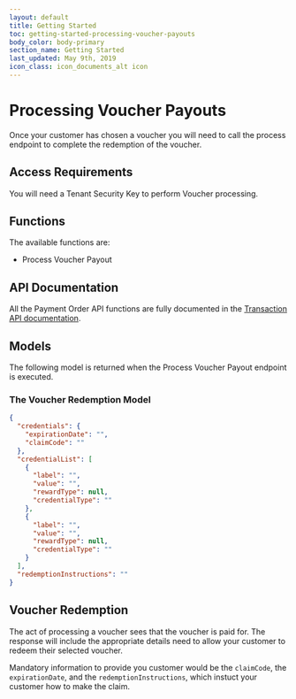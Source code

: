 ```yaml
---
layout: default
title: Getting Started
toc: getting-started-processing-voucher-payouts
body_color: body-primary
section_name: Getting Started
last_updated: May 9th, 2019
icon_class: icon_documents_alt icon
---
```

# Processing Voucher Payouts
Once your customer has chosen a voucher you will need to call the process endpoint to complete the redemption of the voucher.

## Access Requirements
You will need a Tenant Security Key to perform Voucher processing.

## Functions
The available functions are:

- Process Voucher Payout

## API Documentation
All the Payment Order API functions are fully documented in the [Transaction API documentation](https://api-docs.imbursepayments.com/?version=latest#09f68806-2b90-433d-9f6d-684cfef1d890).

## Models
The following model is returned when the Process Voucher Payout endpoint is executed.

### The Voucher Redemption Model
```json
{
  "credentials": {
    "expirationDate": "",
    "claimCode": ""
  },
  "credentialList": [
    {
      "label": "",
      "value": "",
      "rewardType": null,
      "credentialType": ""
    },
    {
      "label": "",
      "value": "",
      "rewardType": null,
      "credentialType": ""
    }
  ],
  "redemptionInstructions": ""
}
```

## Voucher Redemption
The act of processing a voucher sees that the voucher is paid for. The response will include the appropriate details need to allow your customer to redeem their selected voucher.

Mandatory information to provide you customer would be the `claimCode`, the `expirationDate`, and the `redemptionInstructions`, which instuct your customer how to make the claim.
